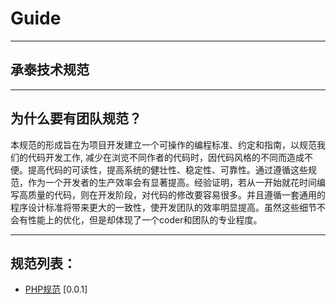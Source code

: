 # Guide

---

## 承泰技术规范

---

## 为什么要有团队规范？

本规范的形成旨在为项目开发建立一个可操作的编程标准、约定和指南，以规范我们的代码开发工作, 减少在浏览不同作者的代码时，因代码风格的不同而造成不便。提高代码的可读性，提高系统的健壮性、稳定性、可靠性。通过遵循这些规范，作为一个开发者的生产效率会有显著提高。经验证明，若从一开始就花时间编写高质量的代码，则在开发阶段，对代码的修改要容易很多。并且遵循一套通用的程序设计标准将带来更大的一致性，使开发团队的效率明显提高。虽然这些细节不会有性能上的优化，但是却体现了一个coder和团队的专业程度。

---

## 规范列表：

* [PHP规范](https://github.com/homesheer/Guide/blob/master/php-guide.md) [0.0.1]
